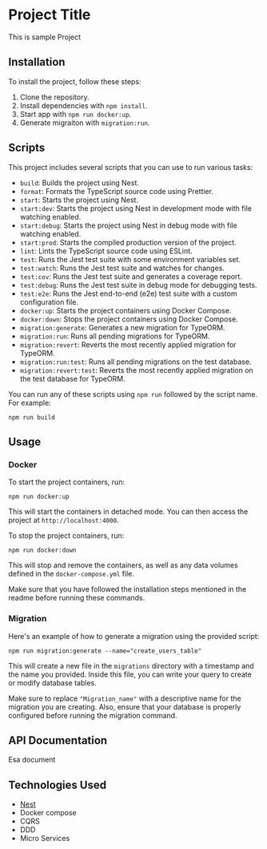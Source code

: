 # Project Title

This is sample Project

## Installation

To install the project, follow these steps:

1. Clone the repository.
2. Install dependencies with `npm install`.
3. Start app with `npm run docker:up`.
4. Generate migraiton with `migration:run`.

## Scripts

This project includes several scripts that you can use to run various tasks:

- `build`: Builds the project using Nest.
- `format`: Formats the TypeScript source code using Prettier.
- `start`: Starts the project using Nest.
- `start:dev`: Starts the project using Nest in development mode with file watching enabled.
- `start:debug`: Starts the project using Nest in debug mode with file watching enabled.
- `start:prod`: Starts the compiled production version of the project.
- `lint`: Lints the TypeScript source code using ESLint.
- `test`: Runs the Jest test suite with some environment variables set.
- `test:watch`: Runs the Jest test suite and watches for changes.
- `test:cov`: Runs the Jest test suite and generates a coverage report.
- `test:debug`: Runs the Jest test suite in debug mode for debugging tests.
- `test:e2e`: Runs the Jest end-to-end (e2e) test suite with a custom configuration file.
- `docker:up`: Starts the project containers using Docker Compose.
- `docker:down`: Stops the project containers using Docker Compose.
- `migration:generate`: Generates a new migration for TypeORM.
- `migration:run`: Runs all pending migrations for TypeORM.
- `migration:revert`: Reverts the most recently applied migration for TypeORM.
- `migration:run:test`: Runs all pending migrations on the test database.
- `migration:revert:test`: Reverts the most recently applied migration on the test database for TypeORM.

You can run any of these scripts using `npm run` followed by the script name. For example:

```
npm run build
```

## Usage
### Docker
To start the project containers, run:

```
npm run docker:up
```

This will start the containers in detached mode. You can then access the project at `http://localhost:4000`.

To stop the project containers, run:

```
npm run docker:down
```

This will stop and remove the containers, as well as any data volumes defined in the `docker-compose.yml` file.

Make sure that you have followed the installation steps mentioned in the readme before running these commands.

### Migration
Here's an example of how to generate a migration using the provided script:

```
npm run migration:generate --name="create_users_table"
```

This will create a new file in the `migrations` directory with a timestamp and the name you provided. Inside this file, you can write your query to create or modify database tables.

Make sure to replace `"Migration_name"` with a descriptive name for the migration you are creating. Also, ensure that your database is properly configured before running the migration command.
## API Documentation

Esa document

## Technologies Used

- [Nest](https://nestjs.com/)
- Docker compose
- CQRS
- DDD
- Micro Services
